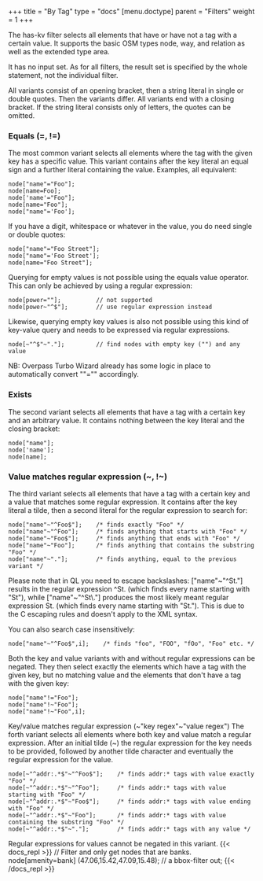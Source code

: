 +++
title = "By Tag"
type = "docs"
[menu.doctype]
  parent = "Filters"
weight = 1
+++

The has-kv filter selects all elements that have or have not a tag with a certain value. It supports the basic OSM types node, way, and relation as well as the extended type area.

It has no input set. As for all filters, the result set is specified by the whole statement, not the individual filter.

All variants consist of an opening bracket, then a string literal in single or double quotes. Then the variants differ. All variants end with a closing bracket. If the string literal consists only of letters, the quotes can be omitted.

### Equals (=, !=)

The most common variant selects all elements where the tag with the given key has a specific value. This variant contains after the key literal an equal sign and a further literal containing the value. Examples, all equivalent:

    node["name"="Foo"];
    node[name=Foo];
    node['name'="Foo"];
    node[name="Foo"];
    node["name"='Foo'];

If you have a digit, whitespace or whatever in the value, you do need single or double quotes:

    node["name"="Foo Street"];
    node["name"='Foo Street'];
    node[name="Foo Street"];

Querying for empty values is not possible using the equals value operator. This can only be achieved by using a regular expression:

    node[power=""];          // not supported
    node[power~"^$"];        // use regular expression instead

Likewise, querying empty key values is also not possible using this kind of key-value query and needs to be expressed via regular expressions.

    node[~"^$"~"."];         // find nodes with empty key ("") and any value

NB: Overpass Turbo Wizard already has some logic in place to automatically convert ""="" accordingly.

### Exists

The second variant selects all elements that have a tag with a certain key and an arbitrary value. It contains nothing between the key literal and the closing bracket:

    node["name"];
    node['name'];
    node[name];

### Value matches regular expression (~, !~)

The third variant selects all elements that have a tag with a certain key and a value that matches some regular expression. It contains after the key literal a tilde, then a second literal for the regular expression to search for:

    node["name"~"^Foo$"];    /* finds exactly "Foo" */
    node["name"~"^Foo"];     /* finds anything that starts with "Foo" */
    node["name"~"Foo$"];     /* finds anything that ends with "Foo" */
    node["name"~"Foo"];      /* finds anything that contains the substring "Foo" */
    node["name"~"."];        /* finds anything, equal to the previous variant */

Please note that in QL you need to escape backslashes: ["name"~"^St\."] results in the regular expression ^St. (which finds every name starting with "St"), while ["name"~"^St\\."] produces the most likely meant regular expression St\. (which finds every name starting with "St."). This is due to the C escaping rules and doesn't apply to the XML syntax.

You can also search case insensitively:

    node["name"~"^Foo$",i];    /* finds "foo", "FOO", "fOo", "Foo" etc. */

Both the key and value variants with and without regular expressions can be negated. They then select exactly the elements which have a tag with the given key, but no matching value and the elements that don't have a tag with the given key:

    node["name"!="Foo"];
    node["name"!~"Foo"];
    node["name"!~"Foo",i];

Key/value matches regular expression (~"key regex"~"value regex")
The forth variant selects all elements where both key and value match a regular expression. After an initial tilde (~) the regular expression for the key needs to be provided, followed by another tilde character and eventually the regular expression for the value.

    node[~"^addr:.*$"~"^Foo$"];    /* finds addr:* tags with value exactly "Foo" */
    node[~"^addr:.*$"~"^Foo"];     /* finds addr:* tags with value starting with "Foo" */
    node[~"^addr:.*$"~"Foo$"];     /* finds addr:* tags with value ending with "Foo" */
    node[~"^addr:.*$"~"Foo"];      /* finds addr:* tags with value containing the substring "Foo" */
    node[~"^addr:.*$"~"."];        /* finds addr:* tags with any value */

Regular expressions for values cannot be negated in this variant.
{{< docs_repl >}}
// Filter and only get nodes that are banks.
node[amenity=bank]
(47.06,15.42,47.09,15.48); // a bbox-filter
out;
{{< /docs_repl >}}
